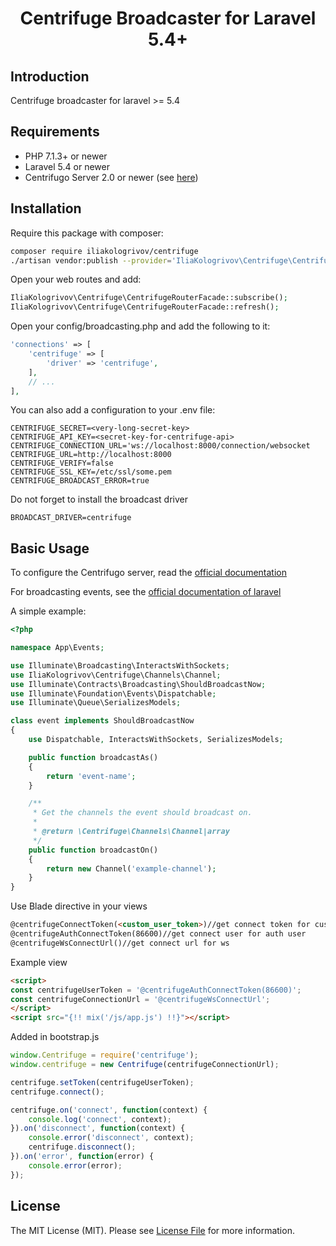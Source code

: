 <h1 align="center">Centrifuge Broadcaster for Laravel 5.4+</h1>

## Introduction
Centrifuge broadcaster for laravel >= 5.4

## Requirements

- PHP 7.1.3+ or newer
- Laravel 5.4 or newer
- Centrifugo Server 2.0 or newer (see [here](https://github.com/centrifugal/centrifugo))

## Installation

Require this package with composer:

```bash
composer require iliakologrivov/centrifuge
./artisan vendor:publish --provider='IliaKologrivov\Centrifuge\CentrifugeServiceProvider'
```

Open your web routes and add:

```php
IliaKologrivov\Centrifuge\CentrifugeRouterFacade::subscribe();
IliaKologrivov\Centrifuge\CentrifugeRouterFacade::refresh();
```

Open your config/broadcasting.php and add the following to it:

```php
'connections' => [
    'centrifuge' => [
        'driver' => 'centrifuge',
    ],
    // ...
],
```

You can also add a configuration to your .env file:

```
CENTRIFUGE_SECRET=<very-long-secret-key>
CENTRIFUGE_API_KEY=<secret-key-for-centrifuge-api>
CENTRIFUGE_CONNECTION_URL='ws://localhost:8000/connection/websocket
CENTRIFUGE_URL=http://localhost:8000
CENTRIFUGE_VERIFY=false
CENTRIFUGE_SSL_KEY=/etc/ssl/some.pem
CENTRIFUGE_BROADCAST_ERROR=true
```

Do not forget to install the broadcast driver

```
BROADCAST_DRIVER=centrifuge
```

## Basic Usage

To configure the Centrifugo server, read the [official documentation](https://fzambia.gitbooks.io/centrifugal/content)

For broadcasting events, see the [official documentation of laravel](https://laravel.com/docs/5.3/broadcasting)

A simple example:

```php
<?php

namespace App\Events;

use Illuminate\Broadcasting\InteractsWithSockets;
use IliaKologrivov\Centrifuge\Channels\Channel;
use Illuminate\Contracts\Broadcasting\ShouldBroadcastNow;
use Illuminate\Foundation\Events\Dispatchable;
use Illuminate\Queue\SerializesModels;

class event implements ShouldBroadcastNow
{
    use Dispatchable, InteractsWithSockets, SerializesModels;

    public function broadcastAs()
    {
        return 'event-name';
    }

    /**
     * Get the channels the event should broadcast on.
     *
     * @return \Centrifuge\Channels\Channel|array
     */
    public function broadcastOn()
    {
        return new Channel('example-channel');
    }
}
```

Use Blade directive in your views
```html
@centrifugeConnectToken(<custom_user_token>)//get connect token for custom id user
@centrifugeAuthConnectToken(86600)//get connect user for auth user
@centrifugeWsConnectUrl()//get connect url for ws
```

Example view
```html
<script>
const centrifugeUserToken = '@centrifugeAuthConnectToken(86600)';
const centrifugeConnectionUrl = '@centrifugeWsConnectUrl';
</script>
<script src="{!! mix('/js/app.js') !!}"></script>
```

Added in bootstrap.js
```js
window.Centrifuge = require('centrifuge');
window.centrifuge = new Centrifuge(centrifugeConnectionUrl);

centrifuge.setToken(centrifugeUserToken);
centrifuge.connect();

centrifuge.on('connect', function(context) {
    console.log('connect', context);
}).on('disconnect', function(context) {
    console.error('disconnect', context);
    centrifuge.disconnect();
}).on('error', function(error) {
    console.error(error);
});
```

## License

The MIT License (MIT). Please see [License File](https://github.com/LaraComponents/centrifuge-broadcaster/blob/master/LICENSE) for more information.
